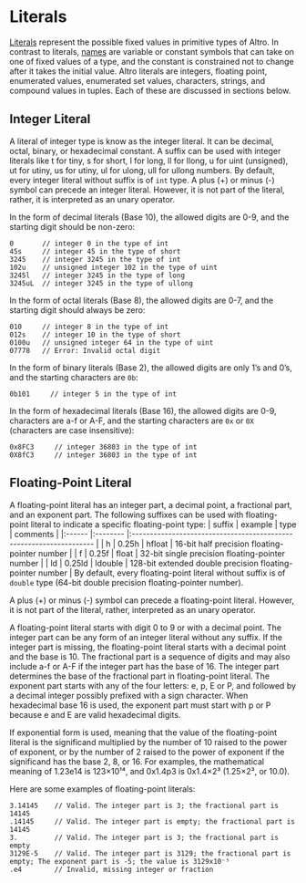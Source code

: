 # Literals

[Literals](https://en.wikipedia.org/wiki/Literal_(computer_programming)) represent the possible fixed values in primitive types of Altro. In contrast to literals, [names](Names.md) are variable or constant symbols that can take on one of fixed values of a type, and the constant is constrained not to change after it takes the initial value. Altro literals are integers, floating point, enumerated values, enumerated set values, characters, strings, and compound values in tuples. Each of these are discussed in sections below.

## Integer Literal

A literal of integer type is know as the integer literal. It can be decimal, octal, binary, or hexadecimal constant. A suffix can be used with integer literals like t for tiny, s for short, l for long,  ll for llong, u for uint (unsigned), ut for utiny, us for utiny, ul for ulong, ull for ullong numbers. By default, every integer literal without suffix is of `int` type. A plus (+) or minus (-) symbol can precede an integer literal. However, it is not part of the literal, rather, it is interpreted as an unary operator.

In the form of decimal literals (Base 10), the allowed digits are 0-9, and the starting digit should be non-zero:
```altro
0       // integer 0 in the type of int
45s     // integer 45 in the type of short
3245    // integer 3245 in the type of int
102u    // unsigned integer 102 in the type of uint
3245l   // integer 3245 in the type of long
3245uL  // integer 3245 in the type of ullong
```
In the form of octal literals (Base 8), the allowed digits are 0-7, and the starting digit should always be zero:
```altro
010     // integer 8 in the type of int
012s    // integer 10 in the type of short
0100u   // unsigned integer 64 in the type of uint
07778   // Error: Invalid octal digit 
```
In the form of binary literals (Base 2), the allowed digits are only 1’s and 0’s, and the starting characters are `0b`:
```altro
0b101     // integer 5 in the type of int
```
In the form of hexadecimal literals (Base 16), the allowed digits are 0-9, characters are a-f or A-F, and the starting characters are `0x` or `0X` (characters are case insensitive):
```altro
0x8FC3     // integer 36803 in the type of int
0X8fC3     // integer 36803 in the type of int
```

## Floating-Point Literal

A floating-point literal has an integer part, a decimal point, a fractional part, and an exponent part.  The following suffixes can be used with floating-point literal to indicate a specific floating-point type:
| suffix | example  | type    | comments                                                  |
|:------ |:-------- |:------------------------------------------------------------------- |
| h      | 0.25h    | hfloat  | 16-bit half precision floating-pointer number             |
| f      | 0.25f    | float   | 32-bit single precision floating-pointer number           |
| ld     | 0.25ld   | ldouble | 128-bit extended double precision floating-pointer number |
By default, every floating-point literal without suffix is of `double` type (64-bit double precision floating-pointer number).

A plus (+) or minus (-) symbol can precede a floating-point literal. However, it is not part of the literal, rather, interpreted as an unary operator.

A floating-point literal starts with digit 0 to 9 or with a decimal point. The integer part can be any form of an integer literal without any suffix. If the integer part is missing, the floating-point literal starts with a decimal point and the base is 10. The fractional part is a sequence of digits and may also include a-f or A-F if the integer part has the base of 16. The integer part determines the base of the fractional part in floating-point literal. The exponent part starts with any of the four letters: e, p, E or P, and followed by a decimal integer possibly prefixed with a sign character. When hexadecimal base 16 is used, the exponent part must start with p or P because e and E are valid hexadecimal digits.

If exponential form is used, meaning that the value of the floating-point literal is the significand multiplied by the number of 10 raised to the power of exponent, or by the number of 2 raised to the power of exponent if the significand has the base 2, 8, or 16. For examples, the mathematical meaning of 1.23e14 is 123×10¹⁴, and 0x1.4p3 is 0x1.4×2³ (1.25×2³, or 10.0).

Here are some examples of floating-point literals:
```altro
3.14145    // Valid. The integer part is 3; the fractional part is 14145
.14145     // Valid. The integer part is empty; the fractional part is 14145
3.         // Valid. The integer part is 3; the fractional part is empty
3129E-5    // Valid. The integer part is 3129; the fractional part is empty; The exponent part is -5; the value is 3129x10⁻⁵
.e4        // Invalid, missing integer or fraction
```


